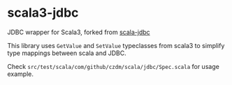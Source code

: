 # scala3-jdbc

JDBC wrapper for Scala3, forked from [scala-jdbc](https://github.com/takezoe/scala-jdbc)

This library uses `GetValue` and `SetValue` typeclasses from scala3 to simplify type mappings between scala and JDBC.

Check `src/test/scala/com/github/czdm/scala/jdbc/Spec.scala` for usage example.
